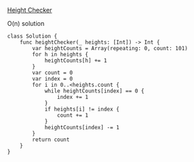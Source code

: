 
[Height Checker](https://leetcode.com/explore/learn/card/fun-with-arrays/523/conclusion/3228/)  

O(n) solution
```
class Solution {
    func heightChecker(_ heights: [Int]) -> Int {
        var heightCounts = Array(repeating: 0, count: 101)
        for h in heights {
            heightCounts[h] += 1
        }
        var count = 0
        var index = 0
        for i in 0..<heights.count {
            while heightCounts[index] == 0 {
                index += 1
            }
            if heights[i] != index {
                count += 1
            }
            heightCounts[index] -= 1
        }
        return count
    }
}
```
